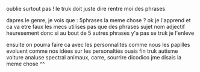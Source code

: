 oublie surtout pas ! le truk doit juste dire rentre moi des phrases

dapres le genre, je vois que : 5phrases la meme chose ? ok je l'apprend et ca va etre faux les mecs utilises pas que des phrases sujet nom adjectif heuresement donc si au bout de 5 autres phrases y'a pas se truk je l'enleve

ensuite on pourra faire ca  avec les personnalités comme nous les papilles evoluent comme nos idées sur les personaltiés ouais fin truk autisme voiture analuse spectral animaux, carre, sourrire dicodico jme disais la meme chose ^^
